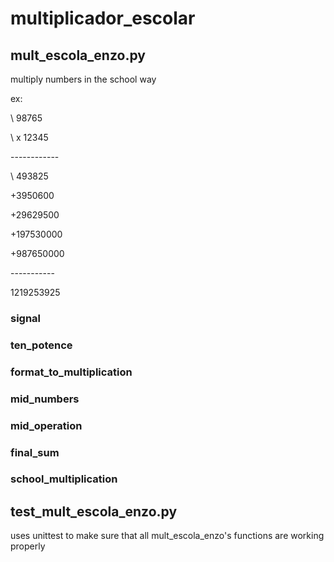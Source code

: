 # multiplicador_escolar

## mult_escola_enzo.py
multiply numbers in the school way

ex:  

   \   98765
   
   \ x 12345

\------------
     
   \ 493825

   +3950600

  +29629500

 +197530000

 +987650000

\-----------

 1219253925


### signal

### ten_potence

### format_to_multiplication

### mid_numbers

### mid_operation

### final_sum

### school_multiplication


## test_mult_escola_enzo.py
uses unittest to make sure that all mult_escola_enzo's functions are working properly
